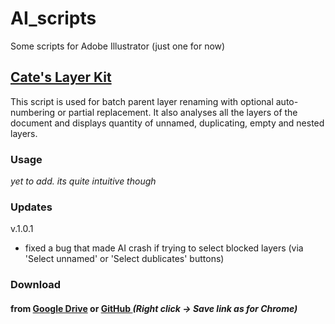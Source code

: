 # AI_scripts
Some scripts for Adobe Illustrator
(just one for now)

## <a href="https://drive.google.com/file/d/1A-jHWSDceCeTifajtkybNHvm8wb89V0l/view?usp=sharing">Cate's Layer Kit</a>
This script is used for batch parent layer renaming with optional auto-numbering or partial replacement.
It also analyses all the layers of the document and displays quantity of unnamed, duplicating, empty and nested layers.

### Usage
*yet to add. its quite intuitive though*

### Updates
v.1.0.1
- fixed a bug that made AI crash if trying to select blocked layers (via 'Select unnamed' or 'Select dublicates' buttons)

### Download
#### from <a href="https://drive.google.com/file/d/1A-jHWSDceCeTifajtkybNHvm8wb89V0l/view?usp=sharing">Google Drive</a> or <a href="https://github.com/kirillperesh/AI_scripts/raw/base/CatesLayerKit.jsx">GitHub </a> *(Right click -> Save link as for Chrome)*
